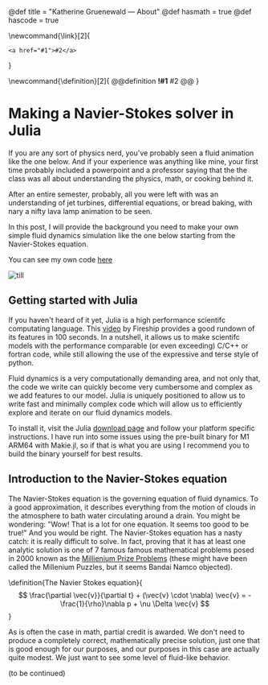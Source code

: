 @def title = "Katherine Gruenewald — About"
@def hasmath = true
@def hascode = true



\newcommand{\link}[2]{
~~~
<a href="#1">#2</a>
~~~
}

\newcommand{\definition}[2]{
  @@definition
  **!#1**
  #2
  @@
}


# Making a Navier-Stokes solver in Julia

If you are any sort of physics nerd, you've probably seen a fluid animation like the one below. And if your experience was anything like mine, your first time probably included a powerpoint and a professor saying that the the class was all about understanding the physics, math, or cooking behind it.

After an entire semester, probably, all you were left with was an understanding of jet turbines, differential equations, or bread baking, with nary a nifty lava lamp animation to be seen.

In this post, I will provide the background you need to make your own simple fluid dynamics simulation like the one below starting from the Navier-Stokes equation. 

You can see my own code [here](https://github.com/kathesch/FiniteDifferenceFlowDemo.jl)

![till](/assets/flowcrop2.gif)

## Getting started with Julia

If you haven't heard of it yet, Julia is a high performance scientifc computating language. This [video](https://www.youtube.com/watch?v=JYs_94znYy0) by Fireship provides a good rundown of its features in 100 seconds. In a nutshell, it allows us to make scientifc models with the performance comparable (or even exceeding) C/C++ or fortran code, while still allowing the use of the expressive and terse style of python.

Fluid dynamics is a very computationally demanding area, and not only that, the code we write can quickly become very cumbersome and complex as we add features to our model. Julia is uniquely positioned to allow us to write fast and minimally complex code which will allow us to efficiently explore and iterate on our fluid dynamics models. 

To install it, visit the Julia [download page](https://julialang.org/downloads/) and follow your platform specific instructions. I have run into some issues using the pre-built binary for M1 ARM64 with Makie.jl, so if that is what you are using I recommend you to build the binary yourself for best results. 

## Introduction to the Navier-Stokes equation

The Navier-Stokes equation is the governing equation of fluid dynamics. To a good approximation, it describes everything from the motion of clouds in the atmosphere to bath water circulating around a drain. You might be wondering: "Wow! That is a lot for one equation. It seems too good to be true!" And you would be right. The Navier-Stokes equation has a nasty catch: it is really difficult to solve. In fact, proving that it has at least one analytic solution is one of 7 famous famous mathematical problems posed in 2000 known as the [Millienium Prize Problems](https://en.wikipedia.org/wiki/Millennium_Prize_Problems) (these might have been called the Millenium Puzzles, but it seems Bandai Namco objected).

\definition{The Navier Stokes equation}{
 $$ \frac{\partial \vec{v}}{\partial t} + (\vec{v} \cdot \nabla) \vec{v} = -\frac{1}{\rho}\nabla p + \nu \Delta \vec{v} $$
}

As is often the case in math, partial credit is awarded. We don't need to produce a completely correct, mathematically precise solution, just one that is good enough for our purposes, and our purposes in this case are actually quite modest. We just want to see some level of fluid-like behavior. 

(to be continued)











<!--
## Term representation and simplification

Performance of symbolic simplification depends on the datastructures used to represent terms. Efficient datastructures often have the advantage of automatic simplification, and of efficient storage.

The most basic term representation simply holds a function call and stores the function and the arguments it is called with. This is done by the `Term` type in SymbolicUtils. Functions that aren't commutative or associative, such as `sin` or `hypot` are stored as `Term`s. Commutatative and associative operations like `+`, `*`, and their supporting operations like `-`, `/` and `^`, when used on terms of type `<:Number`, stand to gain from the use of more efficient datastrucutres.

All term representations must support `operation` and `arguments` functions. And they must define `istree` to return `true` when called with an instance of the type. Generic term-manipulation programs such as the rule-based rewriter make use of this interface to inspect expressions. In this way, the interface wins back the generality lost by having a zoo of term representations instead of one. (see [interface](/interface/) section for more on this.)


### Preliminary representation of arithmetic

Linear combinations such as $\alpha_1  x_1 + \alpha_2 x_2 +...+ \alpha_n x_n$ are represented by `Add(Dict(x₁ => α₁, x₂ => α₂, ..., xₙ => αₙ))`. Here, any $x_i$ may itself be other types mentioned here, except for `Add`. When an `Add` is added to an `Add`, we merge their dictionaries and add up matching coefficients to create a single "flattened" Add.

Similarly, $x_1^{m_1}x_2^{m_2}...x_{m_n}$ is represented by
`Mul(Dict(x₁ => m₁, x₂ => m₂, ..., xₙ => mₙ))`. $x_i$ may not themselves be `Mul`, multiplying a Mul with another Mul returns a "flattened" Mul.

Note that `Add` and `Mul` types perform a preliminary simplification which suffices to simplify numeric expressions to a large extent during construction.

$p / q$ is represented by `Div(p, q)`. The result of `*` on `Div` is maintainted as a `Div`. For example, `Div(p_1, q_1) * Div(p_2, q_2)` results in `Div(p_1 * p_2, q_1 * q_2)` and so on. The effect is, in `Div(p, q)`, `p` or `q` or, if they are Mul, any of their multiplicands is not a Div. So `Mul`s must always be nested inside a `Div` and can never show up immediately wrapping it. This rule sets up an expression so that it helps the `simplify_fractions` procedure described two sections below.


### Polynomial representation

Packages like DynamicPolynomials.jl provide representations that are even more efficient than the `Add` and `Mul` types mentioned above. They are designed specifically for multi-variate polynomials. They provide common algorithms such as multi-variate polynomial GCD. The restrictions that make it fast also mean some things are not possible: Firstly, DynamicPolynomials can only represent flat polynomials. For example, `(x-3)*(x+5)` can only be represented as `(x^2) + 15 - 8x`. Secondly, DynamicPolynomials does not have ways to represent generic Terms such as `sin(x-y)` in the tree.

To reconcile these differences while being able to use the efficient algorithms of DynamicPolynomials we have the `PolyForm` type. This type holds a polynomial and the mappings necessary to present the polynomial as a SymbolicUtils expression (i.e. by defining `operation` and `arguments`).  The mappings constructed for the conversion are 1) a bijection from DynamicPolynomials PolyVar type to a Symbolics `Sym`, and 2) a mapping from `Sym`s to non-polynomial terms that the `Sym`s stand-in for. These terms may themselves contain PolyForm if there are polynomials inside them. The mappings are transiently global, that is, when all references to the mappings go out of scope, they are released and re-created.

```julia
julia> @syms x y
(x, y)

julia> PolyForm((x-3)*(y-5))
x*y + 15 - 5x - 3y
```

Terms for which the `operation` is not `+`, `*`, or `^` are replaced with a generated symbol when representing the polynomial, and a mapping from this new symbol to the original expression it stands-in for is maintained as stated above.

```julia
julia> p = PolyForm((sin(x) + cos(x))^2)
(cos(x)^2) + 2cos(x)*sin(x) + (sin(x)^2)

julia> p.p # this is the actual DynamicPolynomial stored
cos_3658410937268741549² + 2cos_3658410937268741549sin_10720964503106793468 + sin_10720964503106793468²
```

By default, polynomials inside non-polynomial terms are not also converted to PolyForm. For example,

```julia
julia> PolyForm(sin((x-3)*(y-5)))
sin((x - 3)*(y - 5))
```
But you can pass in the `recurse=true` keyword argument to do this.

```julia
julia> PolyForm(sin((x-3)*(y-5)), recurse=true)
sin(x*y + 15 - 5x - 3y)
```

Polynomials are constructed by first turning symbols and non-polynomial terms into DynamicPolynomials-style variables and then applying the `+`, `*`, `^` operations on these variables. You can control the list of the polynomial operations with the `Fs` keyword argument. It is a `Union` type of the functions to apply. For example, let's say you want to turn terms into polynomials by only applying the `+` and `^` operations, and want to preserve `*` operations as-is, you could pass in `Fs=Union{typeof(+), typeof(^)}`

```julia
julia> PolyForm((x+y)^2*(x-y), Fs=Union{typeof(+), typeof(^)}, recurse=true)
((x - (y))*((x^2) + 2x*y + (y^2)))
```

Note that in this case `recurse=true` was necessary as otherwise the polynomialization would not descend into the `*` operation as it is now considered a generic operation.

### Simplifying fractions

`simplify_fractions(expr)` recurses through `expr` finding `Div`s and simplifying them using polynomial divison.

First the factors of the numerators and the denominators are converted into PolyForm objects, then numerators and denominators are divided by their respective pairwise GCDs. The conversion of the numerator and denominator into PolyForm is set up so that `simplify_fractions` does not result in increase in the expression size due to polynomial expansion. Specifically, the factors are individually converted into PolyForm objects, and any powers of polynomial is not expanded, but the divison process repeatedly divides them as many times as the power.


```julia
julia> simplify_fractions((x*y+5x+3y+15)/((x+3)*(x-4)))
(5.0 + y) / (x - 4)

julia> simplify_fractions((x*y+5x+3y+15)^2/((x+3)*(x-4)))
((5.0 + y)*(15 + 5x + x*y + 3y)) / (x - 4)

julia> simplify_fractions(3/(x+3) + x/(x+3))
1

julia> simplify_fractions(sin(x)/cos(x) + cos(x)/sin(x))
(cos(x)^2 + sin(x)^2) / (cos(x)*sin(x))

julia> simplify(ans)
1 / (cos(x)*sin(x))
```

-->
